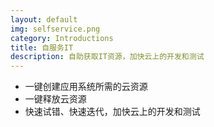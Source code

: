 ```yaml
---
layout: default
img: selfservice.png
category: Introductions
title: 自服务IT
description: 自助获取IT资源，加快云上的开发和测试
---
```


 * 一键创建应用系统所需的云资源
 * 一键释放云资源
 * 快速试错、快速迭代，加快云上的开发和测试